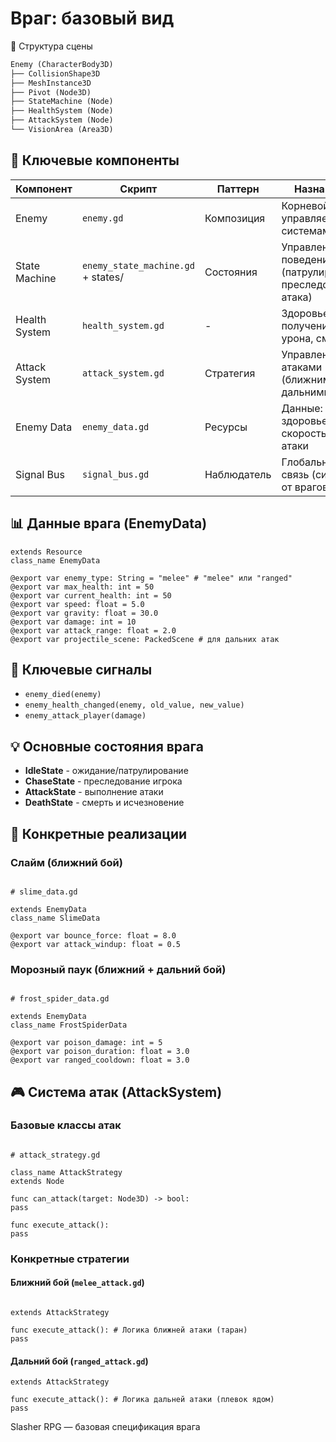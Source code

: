 # Враг: базовый вид

🎯 Структура сцены

```md
Enemy (CharacterBody3D)
├── CollisionShape3D
├── MeshInstance3D
├── Pivot (Node3D)
├── StateMachine (Node)
├── HealthSystem (Node)
├── AttackSystem (Node)
└── VisionArea (Area3D)
```

## 🧩 Ключевые компоненты

| Компонент     | Скрипт                             | Паттерн     | Назначение                                                   |
| ------------- | ---------------------------------- | ----------- | ------------------------------------------------------------ |
| Enemy         | `enemy.gd`                         | Композиция  | Корневой узел, управляет всеми системами врага               |
| State Machine | `enemy_state_machine.gd` + states/ | Состояния   | Управление поведением (патрулирование, преследование, атака) |
| Health System | `health_system.gd`                 | -           | Здоровье, получение урона, смерть                            |
| Attack System | `attack_system.gd`                 | Стратегия   | Управление атаками (ближними и дальними)                     |
| Enemy Data    | `enemy_data.gd`                    | Ресурсы     | Данные: здоровье, урон, скорость, тип атаки                  |
| Signal Bus    | `signal_bus.gd`                    | Наблюдатель | Глобальная связь (сигналы от врагов)                         |

## 📊 Данные врага (EnemyData)

```gdscript
extends Resource
class_name EnemyData

@export var enemy_type: String = "melee" # "melee" или "ranged"
@export var max_health: int = 50
@export var current_health: int = 50
@export var speed: float = 5.0
@export var gravity: float = 30.0
@export var damage: int = 10
@export var attack_range: float = 2.0
@export var projectile_scene: PackedScene # для дальних атак
```

## 📡 Ключевые сигналы

- `enemy_died(enemy)`
- `enemy_health_changed(enemy, old_value, new_value)`
- `enemy_attack_player(damage)`

## 💡 Основные состояния врага

- **IdleState** - ожидание/патрулирование
- **ChaseState** - преследование игрока
- **AttackState** - выполнение атаки
- **DeathState** - смерть и исчезновение

## 🎯 Конкретные реализации

### Слайм (ближний бой)

```gdscript

# slime_data.gd

extends EnemyData
class_name SlimeData

@export var bounce_force: float = 8.0
@export var attack_windup: float = 0.5
```

### Морозный паук (ближний + дальний бой)

```gdscript

# frost_spider_data.gd

extends EnemyData
class_name FrostSpiderData

@export var poison_damage: int = 5
@export var poison_duration: float = 3.0
@export var ranged_cooldown: float = 3.0
```

## 🎮 Система атак (AttackSystem)

### Базовые классы атак

```gdscript

# attack_strategy.gd

class_name AttackStrategy
extends Node

func can_attack(target: Node3D) -> bool:
pass

func execute_attack():
pass
```

### Конкретные стратегии

#### Ближний бой (`melee_attack.gd`)

```gdscript

extends AttackStrategy

func execute_attack(): # Логика ближней атаки (таран)
pass
```

#### Дальний бой (`ranged_attack.gd`)

```gdscript
extends AttackStrategy

func execute_attack(): # Логика дальней атаки (плевок ядом)
pass
```

Slasher RPG — базовая спецификация врага
